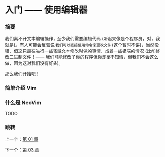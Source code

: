 # 入门 —— 使用编辑器

### 摘要

我们离不开文本编辑操作，至少我们需要编辑代码
(听起来像是个程序员，对，我就是)。有人可能会反驳说 `我们可以直接使用命令来更改文件`
(这个暂时不讲)，当然没错，但这只是在进行一些轻量文本修改时做的事情，或者一些极端的情况
(比如修改二进制文件！——
我们可能修改了你的程序但你却毫不知情，但我们不会这么做，因为这对我们没有好处)。

那么我们开始吧！

### 简单介绍 Vim

### 什么是 NeoVim

TODO

### 跳转

上一个：[第 01 章](https://github.com/supdrewin/linux-tutorials/blob/master/ch-01.md)

下一个：[第 03 章](https://github.com/supdrewin/linux-tutorials/blob/master/ch-03.md)
